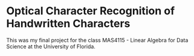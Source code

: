 # Optical Character Recognition of Handwritten Characters
This was my final project for the class MAS4115 - Linear Algebra for Data Science at the University of Florida.
